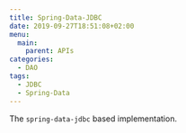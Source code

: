```yaml
---
title: Spring-Data-JDBC
date: 2019-09-27T18:51:08+02:00
menu:
  main:
    parent: APIs
categories:
  - DAO
tags:
  - JDBC
  - Spring-Data
---
```


The `spring-data-jdbc` based implementation.
